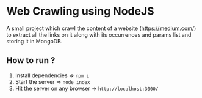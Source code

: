
Web Crawling using NodeJS
=========

A small project which crawl the content of a website (https://medium.com/) to extract all the links on it along with its occurrences and params list and storing it in MongoDB.

## How to run ?

 1. Install dependencies => `npm i`
 2. Start the server => `node index`
 3. Hit the server on any browser => `http://localhost:3000/`



